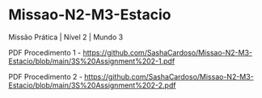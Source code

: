 # Missao-N2-M3-Estacio
 Missão Prática | Nível 2 | Mundo 3

PDF Procedimento 1 - https://github.com/SashaCardoso/Missao-N2-M3-Estacio/blob/main/3S%20Assignment%202-1.pdf


PDF Procedimento 2 - https://github.com/SashaCardoso/Missao-N2-M3-Estacio/blob/main/3S%20Assignment%202-2.pdf